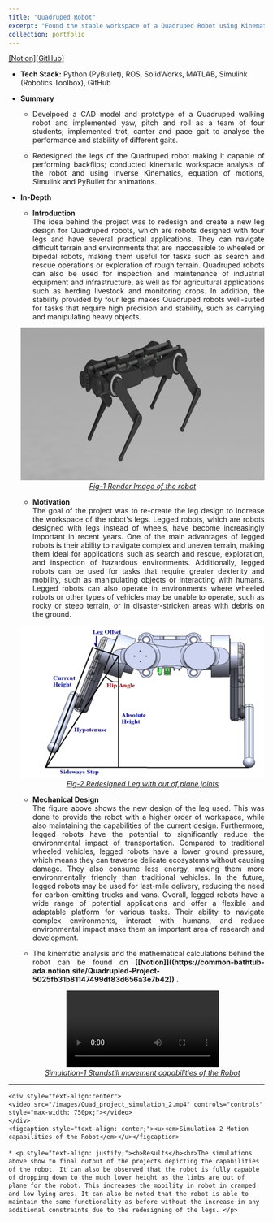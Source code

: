 ```yaml
---
title: "Quadruped Robot"
excerpt: "Found the stable workspace of a Quadruped Robot using Kinematic Analysis. <br/><img src='/images/QuadRobot.png'>"
collection: portfolio
---
```


[[Notion]](https://common-bathtub-ada.notion.site/Quadrupled-Project-5025fb31b81147499df83d656a3e7b42)[[GitHub]](https://github.com/SahilTChaudhary/Quadruped-Robot)

* <b>Tech Stack:</b> Python (PyBullet), ROS, SolidWorks, MATLAB, Simulink (Robotics Toolbox), GitHub
* <b> Summary </b>
    -  <p style="text-align: justify;">Develpoed a CAD model and prototype of a Quadruped walking robot and implemented yaw, pitch and roll as a team of four students; implemented trot, canter and pace gait to analyse the performance and stability of different gaits.</p>
    -  <p style="text-align: justify;">Redesigned the legs of the Quadruped robot making it capable of performing backflips; conducted kinematic workspace analysis of the robot and using Inverse Kinematics, equation of motions, Simulink and PyBullet for animations.</p>

* <b>In-Depth</b>
    *  <p style="text-align: justify;"><b>Introduction</b><br>The idea behind the project was to redesign and create a new leg design for Quadruped robots, which are robots designed with four legs and have several practical applications. They can navigate difficult terrain and environments that are inaccessible to wheeled or bipedal robots, making them useful for tasks such as search and rescue operations or exploration of rough terrain. Quadruped robots can also be used for inspection and maintenance of industrial equipment and infrastructure, as well as for agricultural applications such as herding livestock and monitoring crops. In addition, the stability provided by four legs makes Quadruped robots well-suited for tasks that require high precision and stability, such as carrying and manipulating heavy objects.</p>

    <div style="text-align:center">
    <img src="/images/Quad_project_render_1.png" alt="Robot_Render" style="width:700px;height:300px;">
    </div>
    <figcaption style="text-align: center;"><u><em>Fig-1 Render Image of the robot</em></u></figcaption>
  
    * <p style="text-align: justify;"><b>Motivation</b><br>The goal of the project was to re-create the leg design to increase the workspace of the robot's legs. Legged robots, which are robots designed with legs instead of wheels, have become increasingly important in recent years. One of the main advantages of legged robots is their ability to navigate complex and uneven terrain, making them ideal for applications such as search and rescue, exploration, and inspection of hazardous environments. Additionally, legged robots can be used for tasks that require greater dexterity and mobility, such as manipulating objects or interacting with humans. Legged robots can also operate in environments where wheeled robots or other types of vehicles may be unable to operate, such as rocky or steep terrain, or in disaster-stricken areas with debris on the ground.</p>
    
    <div style="text-align:center">
    <img src="/images/Quad_project_Leg_Redesign.png" alt="Robot_Render" style="width:550px;height:300px;">
    </div>
    <figcaption style="text-align: center;"><u><em>Fig-2 Redesigned Leg with out of plane joints</em></u></figcaption>
    
    * <p style="text-align: justify;"><b>Mechanical Design</b><br>The figure above shows the new design of the leg used. This was done to provide the robot with a higher order of workspace, while also maintaining the capabilities of the current design. Furthermore, legged robots have the potential to significantly reduce the environmental impact of transportation. Compared to traditional wheeled vehicles, legged robots have a lower ground pressure, which means they can traverse delicate ecosystems without causing damage. They also consume less energy, making them more environmentally friendly than traditional vehicles. In the future, legged robots may be used for last-mile delivery, reducing the need for carbon-emitting trucks and vans. Overall, legged robots have a wide range of potential applications and offer a flexible and adaptable platform for various tasks. Their ability to navigate complex environments, interact with humans, and reduce environmental impact make them an important area of research and development.
    
    * <p style="text-align: justify;">The kinematic analysis and the mathematical calculations behind the robot can be found on <b>[[Notion]]((https://common-bathtub-ada.notion.site/Quadrupled-Project-5025fb31b81147499df83d656a3e7b42))</b> .</p>

    <div style="text-align:center">
    <video src="/images/Quad_project_simulation_1.mp4" controls="controls" style="max-width: 750px;"></video>
    </div>
    <figcaption style="text-align: center;"><u><em>Simulation-1 Standstill movement capabilities of the Robot</em></u></figcaption>
---

    <div style="text-align:center">
    <video src="/images/Quad_project_simulation_2.mp4" controls="controls" style="max-width: 750px;"></video>
    </div>
    <figcaption style="text-align: center;"><u><em>Simulation-2 Motion capabilities of the Robot</em></u></figcaption>

    * <p style="text-align: justify;"><b>Results</b><br>The simulations above show to final output of the projects depicting the capabilities of the robot. It can also be observed that the robot is fully capable of dropping down to the much lower height as the limbs are out of plane for the robot. This increases the mobility in robot in cramped and low lying ares. It can also be noted that the robot is able to maintain the same functionality as before without the increase in any additional constraints due to the redesigning of the legs. </p>